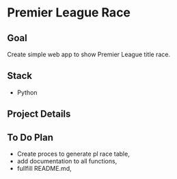 # Premier League Race

## Goal
Create simple web app to show Premier League title race. 

## Stack
- Python 

## Project Details

## To Do Plan
- Create proces to generate pl race table,
- add documentation to all functions,
- fullfill README.md,

